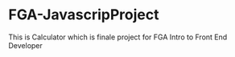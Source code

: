 # FGA-JavascripProject
This is Calculator which is finale project for FGA Intro to Front End Developer
